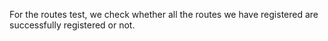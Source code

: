 For the routes test, we check whether all the routes we have registered are successfully registered or not.